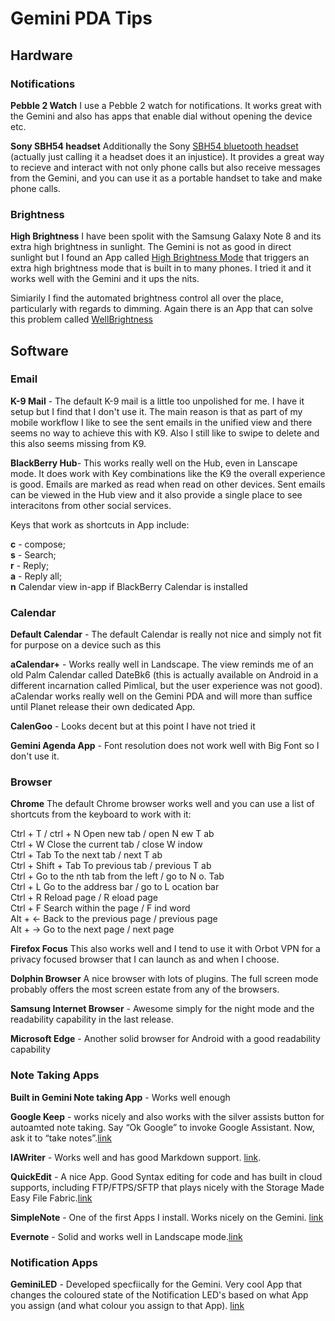 # Gemini PDA Tips

## Hardware

### Notifications

**Pebble 2 Watch** I use a Pebble 2 watch for notifications. It works great with the Gemini and also has apps that enable dial without opening the device etc. 

**Sony SBH54 headset** Additionally the Sony [SBH54 bluetooth headset](https://www.amazon.co.uk/Sony-Stereo-Smart-Bluetooth-Headset-Black/dp/B0154G9CYY) (actually just calling it a headset does it an injustice). It provides a great way to recieve and interact with not only phone calls but also receive messages from the Gemini, and you can use it as a portable handset to take and make phone calls.

### Brightness

**High Brightness** I have been spolit with the Samsung Galaxy Note 8 and its extra high brightness in sunlight. The Gemini is not as good in direct sunlight but I found an App called [High Brightness Mode](https://play.google.com/store/apps/details?id=flar2.hbmwidget&hl=en_US) that triggers an extra high brightness mode that is built in to many phones. I tried it and it works well with the Gemini and it ups the nits.

Simiarily I find the automated brightness control all over the place, particularly with regards to dimming. Again there is an App that can solve this problem called [WellBrightness](https://play.google.com/store/apps/details?id=com.a30corner.wellbrightness_paid&hl=en_GB)

## Software

### Email

**K-9 Mail** - The default K-9 mail is a little too unpolished for me. I have it setup but I find that I don't use it. The main reason is that as part of my mobile workflow I like to see the sent emails in the unified view and there seems no way to achieve this with K9. Also I still like to swipe to delete and this also seems missing from K9.

**BlackBerry Hub**- This works really well on the Hub, even in Lanscape mode. It does work with Key combinations like the K9 the overall experience is good. Emails are marked as read when read on other devices. Sent emails can be viewed in the Hub view and it also provide a single place to see interacitons from other social services.

Keys that work as shortcuts in App include: 

**c** - compose; <br/> 
**s** - Search; <br/> 
**r** - Reply; <br/>
**a** - Reply all; <br/>
**n** Calendar view in-app if BlackBerry Calendar is installed

### Calendar

**Default Calendar** - The default Calendar is really not nice and simply not fit for purpose on a device such as this

**aCalendar+** - Works really well in Landscape. The view reminds me of an old Palm Calendar called DateBk6 (this is actually available on Android in a different incarnation called Pimlical, but the user experience was not good). aCalendar works really well on the Gemini PDA and will more than suffice until Planet release their own dedicated App.

**CalenGoo** - Looks decent but at this point I have not tried it

**Gemini Agenda App** - Font resolution does not work well with  Big Font so I don't use it.

### Browser

**Chrome** The default Chrome browser works well and you can use a list of shortcuts from the keyboard to work with it:

Ctrl + T / ctrl + N	Open new tab / open N ew T ab <br/>
Ctrl + W	Close the current tab / close W indow <br/>
Ctrl + Tab	To the next tab / next T ab <br/>
Ctrl + Shift + Tab	To previous tab / previous T ab <br/>
Ctrl + Go to the nth tab from the left / go to N o. Tab <br/>
Ctrl + L	Go to the address bar / go to L ocation bar <br/>
Ctrl + R	Reload page / R eload page <br/>
Ctrl + F	Search within the page / F ind word <br/>
Alt + ←	Back to the previous page / previous page <br/>
Alt + →	Go to the next page / next page <br/>

**Firefox Focus** This also works well and I tend to use it with Orbot VPN for a privacy focused browser that I can launch as and when I choose. 

**Dolphin Browser** A nice browser with lots of plugins. The full screen mode probably offers the most screen estate from any of the browsers.

**Samsung Internet Browser** - Awesome simply for the night mode and the readability capability in the last release.

**Microsoft Edge** - Another solid browser for Android with a good readability capability

### Note Taking Apps

**Built in Gemini Note taking App** - Works well enough 

**Google Keep** - works nicely and also works with the silver assists button for autoamted note taking. Say “Ok Google” to invoke Google Assistant. Now, ask it to “take notes”.[link](https://play.google.com/store/apps/details?id=com.google.android.keep)

**IAWriter** - Works well and has good Markdown support. [link](https://play.google.com/store/apps/details?id=com.google.android.keep). 

**QuickEdit** - A nice App. Good Syntax editing for code and has built in cloud supports, including FTP/FTPS/SFTP that plays nicely with the Storage Made Easy File Fabric.[link](https://play.google.com/store/apps/details?id=com.rhmsoft.edit)

**SimpleNote** - One of the first Apps I install. Works nicely on the Gemini. [link](https://play.google.com/store/apps/details?id=com.automattic.simplenote)

**Evernote** - Solid and works well in Landscape mode.[link](https://play.google.com/store/apps/details?id=com.evernote)

### Notification Apps

**GeminiLED** - Developed specfiically for the Gemini. Very cool App that changes the coloured state of the Notification LED's based on what App you assign (and what colour you assign to that App). [link](https://play.google.com/store/apps/details?id=harby.graham.geminiled)
